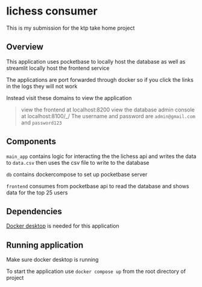 # lichess consumer
This is my submission for the ktp take home project

## Overview
This application uses pocketbase to locally host the database as well as streamlit locally host the frontend service

The applications are port forwarded through docker so if you click the links in the logs they will not work

Instead visit these domains to view the application
> view the frontend at localhost:8200
> view the database admin console at localhost:8100/_/
The username and password are `admin@gmail.com` and `password123`

## Components
`main_app` contains logic for interacting the the lichess api and writes the data to `data.csv` then uses the csv file to write to the database

`db` contains dockercompose to set up pocketbase server

`frontend` consumes from pocketbase api to read the database and shows data for the top 25 users

## Dependencies
[Docker desktop](https://docs.docker.com/desktop/) is needed for this application

## Running application
Make sure docker desktop is running

To start the application use `docker compose up` from the root directory of project




